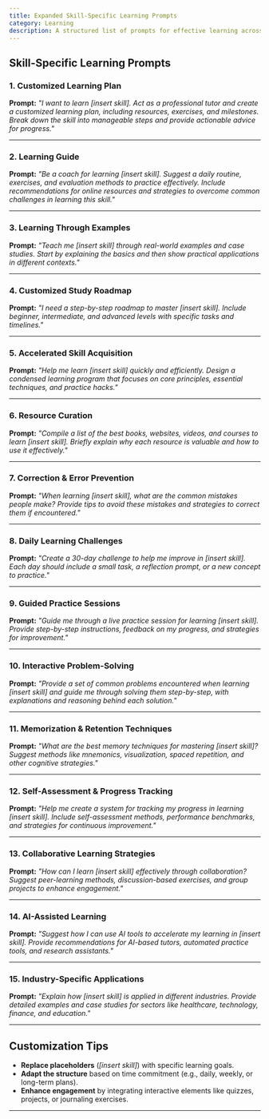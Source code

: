```yaml
---
title: Expanded Skill-Specific Learning Prompts  
category: Learning  
description: A structured list of prompts for effective learning across various skills, tailored for coaching, resource curation, accelerated acquisition, and practical application.
---
```

## **Skill-Specific Learning Prompts**

### **1. Customized Learning Plan**

**Prompt:**
*"I want to learn [insert skill]. Act as a professional tutor and create a customized learning plan, including resources, exercises, and milestones. Break down the skill into manageable steps and provide actionable advice for progress."*

---

### **2. Learning Guide**

**Prompt:**
*"Be a coach for learning [insert skill]. Suggest a daily routine, exercises, and evaluation methods to practice effectively. Include recommendations for online resources and strategies to overcome common challenges in learning this skill."*

---

### **3. Learning Through Examples**

**Prompt:**
*"Teach me [insert skill] through real-world examples and case studies. Start by explaining the basics and then show practical applications in different contexts."*

---

### **4. Customized Study Roadmap**

**Prompt:**
*"I need a step-by-step roadmap to master [insert skill]. Include beginner, intermediate, and advanced levels with specific tasks and timelines."*

---

### **5. Accelerated Skill Acquisition**

**Prompt:**
*"Help me learn [insert skill] quickly and efficiently. Design a condensed learning program that focuses on core principles, essential techniques, and practice hacks."*

---

### **6. Resource Curation**

**Prompt:**
*"Compile a list of the best books, websites, videos, and courses to learn [insert skill]. Briefly explain why each resource is valuable and how to use it effectively."*

---

### **7. Correction & Error Prevention**

**Prompt:**
*"When learning [insert skill], what are the common mistakes people make? Provide tips to avoid these mistakes and strategies to correct them if encountered."*

---

### **8. Daily Learning Challenges**

**Prompt:**
*"Create a 30-day challenge to help me improve in [insert skill]. Each day should include a small task, a reflection prompt, or a new concept to practice."*

---

### **9. Guided Practice Sessions**

**Prompt:**
*"Guide me through a live practice session for learning [insert skill]. Provide step-by-step instructions, feedback on my progress, and strategies for improvement."*

---

### **10. Interactive Problem-Solving**

**Prompt:**
*"Provide a set of common problems encountered when learning [insert skill] and guide me through solving them step-by-step, with explanations and reasoning behind each solution."*

---

### **11. Memorization & Retention Techniques**

**Prompt:**
*"What are the best memory techniques for mastering [insert skill]? Suggest methods like mnemonics, visualization, spaced repetition, and other cognitive strategies."*

---

### **12. Self-Assessment & Progress Tracking**

**Prompt:**
*"Help me create a system for tracking my progress in learning [insert skill]. Include self-assessment methods, performance benchmarks, and strategies for continuous improvement."*

---

### **13. Collaborative Learning Strategies**

**Prompt:**
*"How can I learn [insert skill] effectively through collaboration? Suggest peer-learning methods, discussion-based exercises, and group projects to enhance engagement."*

---

### **14. AI-Assisted Learning**

**Prompt:**
*"Suggest how I can use AI tools to accelerate my learning in [insert skill]. Provide recommendations for AI-based tutors, automated practice tools, and research assistants."*

---

### **15. Industry-Specific Applications**

**Prompt:**
*"Explain how [insert skill] is applied in different industries. Provide detailed examples and case studies for sectors like healthcare, technology, finance, and education."*

---

## **Customization Tips**

- **Replace placeholders** (*[insert skill]*) with specific learning goals.
- **Adapt the structure** based on time commitment (e.g., daily, weekly, or long-term plans).
- **Enhance engagement** by integrating interactive elements like quizzes, projects, or journaling exercises.

---
